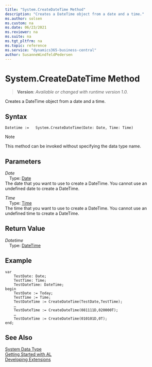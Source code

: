 ```yaml
---
title: "System.CreateDateTime Method"
description: "Creates a DateTime object from a date and a time."
ms.author: solsen
ms.custom: na
ms.date: 06/23/2021
ms.reviewer: na
ms.suite: na
ms.tgt_pltfrm: na
ms.topic: reference
ms.service: "dynamics365-business-central"
author: SusanneWindfeldPedersen
---
```

[//]: # (START>DO_NOT_EDIT)
[//]: # (IMPORTANT:Do not edit any of the content between here and the END>DO_NOT_EDIT.)
[//]: # (Any modifications should be made in the .xml files in the ModernDev repo.)
# System.CreateDateTime Method
> **Version**: _Available or changed with runtime version 1.0._

Creates a DateTime object from a date and a time.


## Syntax
```AL
Datetime :=   System.CreateDateTime(Date: Date, Time: Time)
```
> [!NOTE]
> This method can be invoked without specifying the data type name.
## Parameters
*Date*  
&emsp;Type: [Date](../date/date-data-type.md)  
The date that you want to use to create a DateTime. You cannot use an undefined date to create a DateTime.
          
*Time*  
&emsp;Type: [Time](../time/time-data-type.md)  
The time that you want to use to create a DateTime. You cannot use an undefined time to create a DateTime.
          


## Return Value
*Datetime*  
&emsp;Type: [DateTime](../datetime/datetime-data-type.md)  



[//]: # (IMPORTANT: END>DO_NOT_EDIT)

## Example  

```al
var
    TestDate: Date;
    TestTime: Time;
    TestDateTime: DateTime;
begin
    TestDate := Today;  
    TestTime := Time;  
    TestDateTime := CreateDateTime(TestDate,TestTime);  
    …  
    TestDateTime := CreateDateTime(081111D,020000T);  
    …  
    TestDateTime := CreateDateTime(010101D,0T);  
end;
```  

## See Also

[System Data Type](system-data-type.md)  
[Getting Started with AL](../../devenv-get-started.md)  
[Developing Extensions](../../devenv-dev-overview.md)